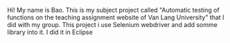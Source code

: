 Hi! My name is Bao.
This is my subject project called "Automatic testing of functions on the teaching assignment website of Van Lang University" that I did with my group.
This project i use Selenium webdriver and add somme library into it. I did it in Eclipse

